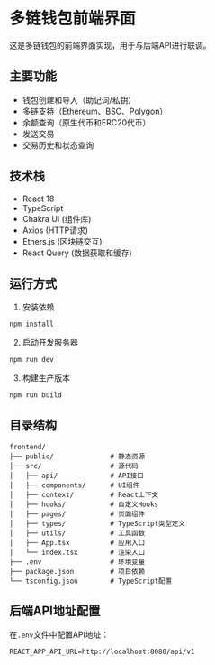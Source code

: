 # 多链钱包前端界面

这是多链钱包的前端界面实现，用于与后端API进行联调。

## 主要功能

- 钱包创建和导入（助记词/私钥）
- 多链支持（Ethereum、BSC、Polygon）
- 余额查询（原生代币和ERC20代币）
- 发送交易
- 交易历史和状态查询

## 技术栈

- React 18
- TypeScript
- Chakra UI (组件库)
- Axios (HTTP请求)
- Ethers.js (区块链交互)
- React Query (数据获取和缓存)

## 运行方式

1. 安装依赖
```bash
npm install
```

2. 启动开发服务器
```bash
npm run dev
```

3. 构建生产版本
```bash
npm run build
```

## 目录结构

```
frontend/
├── public/              # 静态资源
├── src/                 # 源代码
│   ├── api/             # API接口
│   ├── components/      # UI组件
│   ├── context/         # React上下文
│   ├── hooks/           # 自定义Hooks
│   ├── pages/           # 页面组件
│   ├── types/           # TypeScript类型定义
│   ├── utils/           # 工具函数
│   ├── App.tsx          # 应用入口
│   └── index.tsx        # 渲染入口
├── .env                 # 环境变量
├── package.json         # 项目依赖
└── tsconfig.json        # TypeScript配置
```

## 后端API地址配置

在`.env`文件中配置API地址：

```
REACT_APP_API_URL=http://localhost:8080/api/v1
``` 